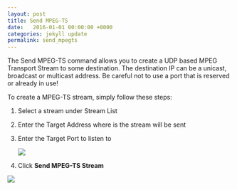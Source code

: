 ```yaml
---
layout: post
title: Send MPEG-TS
date:   2016-01-01 00:00:00 +0000
categories: jekyll update
permalink: send_mpegts
---
```


The Send MPEG-TS command allows you to create a UDP based MPEG Transport Stream to some destination. The destination IP can be a unicast, broadcast or multicast address. Be careful not to use a port that is reserved or already in use!

To create a MPEG-TS stream, simply follow these steps:

1. Select a stream under Stream List
   
2. Enter the Target Address where is the stream will be sent
   
3. Enter the Target Port to listen to
   
   ![]({{site.url}}{{site.baseurl}}/assets/image15.jpg)
   
4. Click **Send MPEG-TS Stream**

![]({{site.url}}{{site.baseurl}}/assets/image16.jpg)
